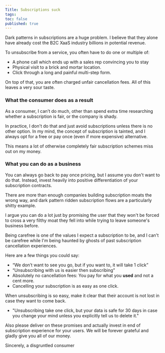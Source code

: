 ```yaml
---
Title: Subscriptions suck
tags: 
toc: false
published: true
---
```


Dark patterns in subscriptions are a huge problem. I believe that they alone have already cost the B2C XaaS industry billions in potential revenue.

To unsubscribe from a service, you often have to do one or multiple of:

- A phone call which ends up with a sales rep convincing you to stay
- Physical visit to a brick and mortar location.
- Click through a long and painful multi-step form.

On top of that, you are often charged unfair cancellation fees. 
All of this leaves a very sour taste.

### What the consumer does as a result

As a consumer, I can’t do much, other than spend extra time researching whether a subscription is fair, or the company is shady. 

In practice, I don't do that and just avoid subscriptions unless there is no other option. In my mind, the concept of subscription is tainted, and I always opt for a free or pay once (even if more expensive) alternative. 

This means a lot of otherwise completely fair subscription schemes miss out on my money.

### What you can do as a business

You can always go back to pay once pricing, but I assume you don't want to do that.
Instead, invest heavily into positive differentiation of your subscription contracts. 

There are more than enough companies building subscription moats the wrong way, and dark pattern ridden subscription flows are a particularly shitty example.

I argue you can do a lot just by promising the user that they won't be forced to cross a very filthy moat they fell into while trying to leave someone's business before.

 Being carefree is one of the values I expect a subscription to be, and I can't be carefree while I'm being haunted by ghosts of past subscription cancellation experiences.

Here are a few things you could say:

- “We don’t want to see you go, but if you want to, it will take 1 click”
- “Unsubscribing with us is easier then subscribing”
- Absolutely no cancellation fees: You pay for what you **used** and not a cent more.
- Cancelling your subscription is as easy as one click. 

When unsubscribing is so easy, make it clear that their account is not lost in case they want to come back.

- "Unsubscribing take one click, but your data is safe for 30 days in case you change your mind unless you explicitly tell us to delete it."

Also please deliver on these promises and actually invest in end of subscription experience for your users. We will be forever grateful and gladly give you all of our money.

Sincerely, a disgruntled consumer